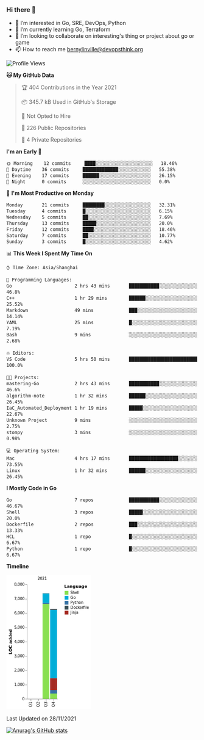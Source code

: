 ### Hi there 👋

- 👀 I’m interested in Go, SRE, DevOps, Python
- 🌱 I’m currently learning Go, Terraform
- 👯 I’m looking to collaborate on interesting's thing or project about go or game
- 📫 How to reach me bernylinville@devopsthink.org

<!--START_SECTION:waka-->
![Profile Views](http://img.shields.io/badge/Profile%20Views-0-blue)

**🐱 My GitHub Data** 

> 🏆 404 Contributions in the Year 2021
 > 
> 📦 345.7 kB Used in GitHub's Storage 
 > 
> 🚫 Not Opted to Hire
 > 
> 📜 226 Public Repositories 
 > 
> 🔑 4 Private Repositories  
 > 
**I'm an Early 🐤** 

```text
🌞 Morning    12 commits     ████░░░░░░░░░░░░░░░░░░░░░   18.46% 
🌆 Daytime    36 commits     █████████████░░░░░░░░░░░░   55.38% 
🌃 Evening    17 commits     ██████░░░░░░░░░░░░░░░░░░░   26.15% 
🌙 Night      0 commits      ░░░░░░░░░░░░░░░░░░░░░░░░░   0.0%

```
📅 **I'm Most Productive on Monday** 

```text
Monday       21 commits     ████████░░░░░░░░░░░░░░░░░   32.31% 
Tuesday      4 commits      █░░░░░░░░░░░░░░░░░░░░░░░░   6.15% 
Wednesday    5 commits      ██░░░░░░░░░░░░░░░░░░░░░░░   7.69% 
Thursday     13 commits     █████░░░░░░░░░░░░░░░░░░░░   20.0% 
Friday       12 commits     ████░░░░░░░░░░░░░░░░░░░░░   18.46% 
Saturday     7 commits      ██░░░░░░░░░░░░░░░░░░░░░░░   10.77% 
Sunday       3 commits      █░░░░░░░░░░░░░░░░░░░░░░░░   4.62%

```


📊 **This Week I Spent My Time On** 

```text
⌚︎ Time Zone: Asia/Shanghai

💬 Programming Languages: 
Go                       2 hrs 43 mins       ███████████░░░░░░░░░░░░░░   46.8% 
C++                      1 hr 29 mins        ██████░░░░░░░░░░░░░░░░░░░   25.52% 
Markdown                 49 mins             ███░░░░░░░░░░░░░░░░░░░░░░   14.14% 
YAML                     25 mins             █░░░░░░░░░░░░░░░░░░░░░░░░   7.19% 
Bash                     9 mins              ░░░░░░░░░░░░░░░░░░░░░░░░░   2.68%

🔥 Editors: 
VS Code                  5 hrs 50 mins       █████████████████████████   100.0%

🐱‍💻 Projects: 
mastering-Go             2 hrs 43 mins       ███████████░░░░░░░░░░░░░░   46.6% 
algorithm-note           1 hr 32 mins        ██████░░░░░░░░░░░░░░░░░░░   26.45% 
IaC_Automated_Deployment 1 hr 19 mins        █████░░░░░░░░░░░░░░░░░░░░   22.67% 
Unknown Project          9 mins              ░░░░░░░░░░░░░░░░░░░░░░░░░   2.75% 
stompy                   3 mins              ░░░░░░░░░░░░░░░░░░░░░░░░░   0.98%

💻 Operating System: 
Mac                      4 hrs 17 mins       ██████████████████░░░░░░░   73.55% 
Linux                    1 hr 32 mins        ██████░░░░░░░░░░░░░░░░░░░   26.45%

```

**I Mostly Code in Go** 

```text
Go                       7 repos             ███████████░░░░░░░░░░░░░░   46.67% 
Shell                    3 repos             █████░░░░░░░░░░░░░░░░░░░░   20.0% 
Dockerfile               2 repos             ███░░░░░░░░░░░░░░░░░░░░░░   13.33% 
HCL                      1 repo              █░░░░░░░░░░░░░░░░░░░░░░░░   6.67% 
Python                   1 repo              █░░░░░░░░░░░░░░░░░░░░░░░░   6.67%

```


**Timeline**

![Chart not found](https://raw.githubusercontent.com/bernylinville/bernylinville/main/charts/bar_graph.png) 


 Last Updated on 28/11/2021
<!--END_SECTION:waka-->

[![Anurag's GitHub stats](https://github-readme-stats.vercel.app/api?username=bernylinville)](https://github.com/anuraghazra/github-readme-stats)


<!--
**kylechou-dunk/kylechou-dunk** is a ✨ _special_ ✨ repository because its `README.md` (this file) appears on your GitHub profile.

Here are some ideas to get you started:

- 🔭 I’m currently working on ...
- 🌱 I’m currently learning ...
- 👯 I’m looking to collaborate on ...
- 🤔 I’m looking for help with ...
- 💬 Ask me about ...
- 📫 How to reach me: ...
- 😄 Pronouns: ...
- ⚡ Fun fact: ...
-->
